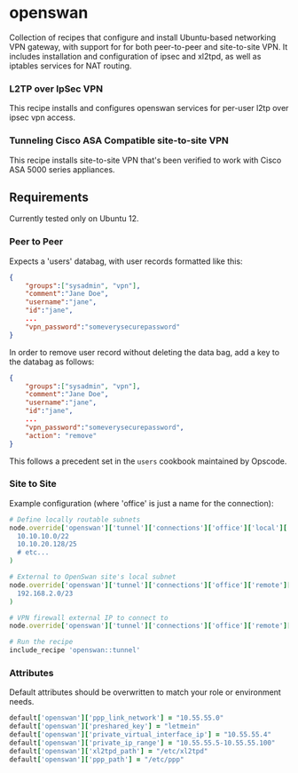 openswan
========

Collection of recipes that configure and install Ubuntu-based networking VPN gateway, with support for for both peer-to-peer and site-to-site VPN. It includes installation and configuration of ipsec and xl2tpd, as well as iptables services for NAT routing.

### L2TP over IpSec VPN

This recipe installs and configures openswan services for per-user l2tp over ipsec vpn access. 

### Tunneling Cisco ASA Compatible site-to-site VPN

This recipe installs site-to-site VPN that's been verified to work with Cisco ASA 5000 series appliances. 

## Requirements

Currently tested only on Ubuntu 12.

### Peer to Peer

Expects a 'users' databag, with user records formatted like this:

```json
{
    "groups":["sysadmin", "vpn"],
    "comment":"Jane Doe",
    "username":"jane",
    "id":"jane",
    ...
    "vpn_password":"someverysecurepassword"
}
```

In order to remove user record without deleting the data bag, add a key to the databag as follows:

```json
{
    "groups":["sysadmin", "vpn"],
    "comment":"Jane Doe",
    "username":"jane",
    "id":"jane",
    ...
    "vpn_password":"someverysecurepassword",
    "action": "remove"
}
```

This follows a precedent set in the `users` cookbook maintained by Opscode.

### Site to Site

Example configuration (where 'office' is just a name for the connection):

```ruby
# Define locally routable subnets
node.override['openswan']['tunnel']['connections']['office']['local']['subnets'] = %w(
  10.10.10.0/22
  10.10.20.128/25
  # etc...
)

# External to OpenSwan site's local subnet
node.override['openswan']['tunnel']['connections']['office']['remote']['subnets'] = %w( 
  192.168.2.0/23 
)

# VPN firewall external IP to connect to
node.override['openswan']['tunnel']['connections']['office']['remote']['ipaddress'] = 'W.X.Y.Z'

# Run the recipe
include_recipe 'openswan::tunnel'
```

### Attributes

Default attributes should be overwritten to match your role or environment needs.

```ruby
default['openswan']['ppp_link_network'] = "10.55.55.0"
default['openswan']['preshared_key'] = "letmein"
default['openswan']['private_virtual_interface_ip'] = "10.55.55.4"
default['openswan']['private_ip_range'] = "10.55.55.5-10.55.55.100"
default['openswan']['xl2tpd_path'] = "/etc/xl2tpd"
default['openswan']['ppp_path'] = "/etc/ppp"
```

